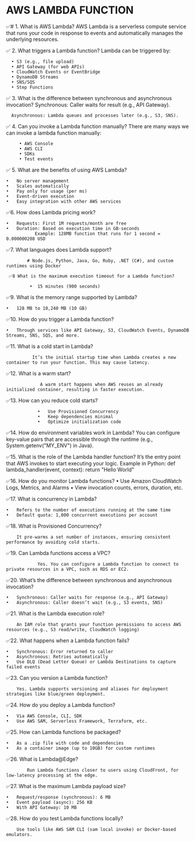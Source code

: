 # AWS LAMBDA FUNCTION
 
 ✅#   1. What is AWS Lambda?
AWS Lambda is a serverless compute service that runs your code in response to events and automatically manages the underlying resources.

✅  2. What triggers a Lambda function?
Lambda can be triggered by:
      
      • S3 (e.g., file upload)      
      • API Gateway (for web APIs)      
      • CloudWatch Events or EventBridge      
      • DynamoDB Streams      
      • SNS/SQS      
      • Step Functions


 ✅ 3. What is the difference between synchronous and asynchronous invocation?
      Synchronous: Caller waits for result (e.g., API Gateway).
      
      Asynchronous: Lambda queues and processes later (e.g., S3, SNS).

 ✅ 4. Can you invoke a Lambda function manually?
   There are many ways we can invoke a lambda function manually:
   
         • AWS Console         
         • AWS CLI         
         • SDKs         
         • Test events

  ✅ 5. What are the benefits of using AWS Lambda?
  
	•	No server management 
	•	Scales automatically 
	•	Pay only for usage (per ms) 
	•	Event-driven execution 
	•	Easy integration with other AWS services
 
  ✅6.	 How does Lambda pricing work?
 
	•	Requests: First 1M requests/month are free 
	•	Duration: Based on execution time in GB-seconds 
               Example: 128MB function that runs for 1 second = 0.000000208 USD

  ✅7. What languages does Lambda support?
  
	        # Node.js, Python, Java, Go, Ruby, .NET (C#), and custom runtimes using Docker
         
	 ✅8	What is the maximum execution timeout for a Lambda function?
  
	         •	15 minutes (900 seconds)
          
 ✅9.	What is the memory range supported by Lambda?
 
	•	128 MB to 10,240 MB (10 GB)
 
 ✅10.	How do you trigger a Lambda function?
 
	•	Through services like API Gateway, S3, CloudWatch Events, DynamoDB Streams, SNS, SQS, and more.
 
 ✅11.	What is a cold start in Lambda?
 
              It’s the initial startup time when Lambda creates a new container to run your function. This may cause latency.
              
 ✅12.	What is a warm start?
 
                 A warm start happens when AWS reuses an already initialized container, resulting in faster execution.
                 
 ✅13.	How can you reduce cold starts?
 
            	•	Use Provisioned Concurrency
            	•	Keep dependencies minimal
            	•	Optimize initialization code



✅14. How do environment variables work in Lambda?
                      You can configure key-value pairs that are accessible through the runtime (e.g., System.getenv("MY_ENV") in Java).
		      
✅15. What is the role of the Lambda handler function?
             It’s the entry point that AWS invokes to start executing your logic.
		Example in Python:
		def lambda_handler(event, context):
		    return "Hello World"

✅16. How do you monitor Lambda functions?
	•	Use Amazon CloudWatch Logs, Metrics, and Alarms
	•	View invocation counts, errors, duration, etc.
 
✅17. What is concurrency in Lambda?

	•	Refers to the number of executions running at the same time
	•	Default quota: 1,000 concurrent executions per account
 
✅18.	What is Provisioned Concurrency?

        It pre-warms a set number of instances, ensuring consistent performance by avoiding cold starts.
	
✅19.	Can Lambda functions access a VPC?

                Yes. You can configure a Lambda function to connect to private resources in a VPC, such as RDS or EC2.
		
✅20.	What’s the difference between synchronous and asynchronous invocation?

	•	Synchronous: Caller waits for response (e.g., API Gateway)
	•	Asynchronous: Caller doesn’t wait (e.g., S3 events, SNS)
 
✅21.	What is the Lambda execution role?

		An IAM role that grants your function permissions to access AWS resources (e.g., S3 read/write, CloudWatch logging)
  
✅22.	What happens when a Lambda function fails?

	•	Synchronous: Error returned to caller
	•	Asynchronous: Retries automatically
	•	Use DLQ (Dead Letter Queue) or Lambda Destinations to capture failed events
 
 ✅23.	Can you version a Lambda function?
 
       	Yes. Lambda supports versioning and aliases for deployment strategies like blue/green deployment.

 ✅24.	How do you deploy a Lambda function?
 
	•	Via AWS Console, CLI, SDK
	•	Use AWS SAM, Serverless Framework, Terraform, etc.
 
 ✅25.	How can Lambda functions be packaged?
 
	•	As a .zip file with code and dependencies
	•	As a container image (up to 10GB) for custom runtimes
 
✅26.	What is Lambda@Edge?

        	Run Lambda functions closer to users using CloudFront, for low-latency processing at the edge.
	
✅27.	What is the maximum Lambda payload size?

	•	Request/response (synchronous): 6 MB
	•	Event payload (async): 256 KB
	•	With API Gateway: 10 MB
✅28.	How do you test Lambda functions locally?

		Use tools like AWS SAM CLI (sam local invoke) or Docker-based emulators.
